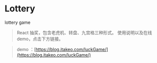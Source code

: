 # Lottery
lottery game

> React 抽奖，包含老虎机、转盘、九宫格三种形式。
> 使用说明以及在线demo，点击下方链接。

> demo ：[https://blog.itakeo.com/luckGame/](https://blog.itakeo.com/luckGame/) 
